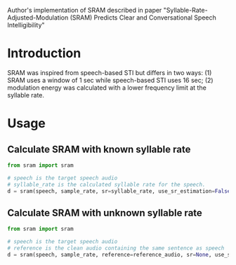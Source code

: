 
Author's implementation of SRAM described in paper "Syllable-Rate-Adjusted-Modulation (SRAM) Predicts Clear and Conversational Speech Intelligibility"

# Introduction
SRAM was inspired from speech-based STI but differs in two ways: (1) SRAM uses a window of 1 sec while speech-based STI uses 16 sec; (2) modulation energy was calculated with a lower frequency limit at the syllable rate. 

# Usage

## Calculate SRAM with known syllable rate
```python
from sram import sram

# speech is the target speech audio
# syllable_rate is the calculated syllable rate for the speech. 
d = sram(speech, sample_rate, sr=syllable_rate, use_sr_estimation=False)
```

## Calculate SRAM with unknown syllable rate

```python
from sram import sram

# speech is the target speech audio
# reference is the clean audio containing the same sentence as speech
d = sram(speech, sample_rate, reference=reference_audio, sr=None, use_sr_estimation=True):

```

